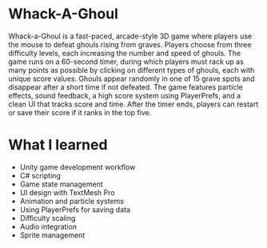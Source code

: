 # Whack-A-Ghoul

Whack-a-Ghoul is a fast-paced, arcade-style 3D game where players use the mouse to defeat ghouls rising from graves. Players choose from three difficulty levels, each increasing the number and speed of ghouls. The game runs on a 60-second timer, during which players must rack up as many points as possible by clicking on different types of ghouls, each with unique score values. Ghouls appear randomly in one of 15 grave spots and disappear after a short time if not defeated. The game features particle effects, sound feedback, a high score system using PlayerPrefs, and a clean UI that tracks score and time. After the timer ends, players can restart or save their score if it ranks in the top five.

# What I learned
- Unity game development workflow  
- C# scripting
- Game state management  
- UI design with TextMesh Pro  
- Animation and particle systems  
- Using PlayerPrefs for saving data  
- Difficulty scaling  
- Audio integration  
- Sprite management

